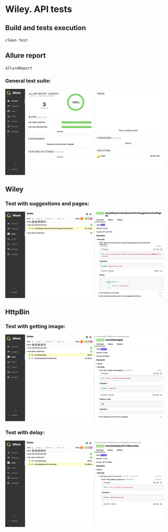 # Wiley. API tests

## Build and tests execution

`clean test`


## Allure report

`allureReport`

### General test suite:

![Allure](img/general.jpg)


## Wiley

### Test with suggestions and pages:
![Allure](img/1.jpg)


## HttpBin

### Test with getting image:
![Allure](img/2.jpg)


### Test with delay:
![Allure](img/3.jpg)
